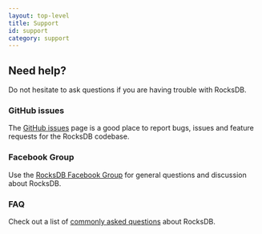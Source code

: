```yaml
---
layout: top-level
title: Support
id: support
category: support
---
```


## Need help?

Do not hesitate to ask questions if you are having trouble with RocksDB.

### GitHub issues

The [GitHub issues](https://github.com/facebook/rocksdb/issues) page is a good place to report bugs, issues and feature requests for the RocksDB codebase.

### Facebook Group

Use the [RocksDB Facebook Group](https://www.facebook.com/groups/rocksdb.dev/) for general questions and discussion about RocksDB.

### FAQ

Check out a list of [commonly asked questions](/docs/support/faq) about RocksDB.
